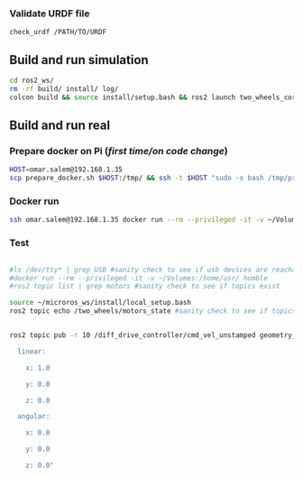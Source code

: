 ### Validate URDF file

```check_urdf /PATH/TO/URDF```

## Build and run simulation

```bash
cd ros2_ws/
rm -rf build/ install/ log/
colcon build && source install/setup.bash && ros2 launch two_wheels_core sim_two_wheels.launch.py
````

## Build and run real

[//]: # (### Log into on Pi)

[//]: # (```bash)

[//]: # (ssh omar.salem@192.168.1.35)

[//]: # (```)

### Prepare docker on Pi (_first time/on code change_)
```bash
HOST=omar.salem@192.168.1.35
scp prepare_docker.sh $HOST:/tmp/ && ssh -t $HOST "sudo -s bash /tmp/prepare_docker.sh"
```

### Docker run

```bash
ssh omar.salem@192.168.1.35 docker run --rm --privileged -it -v ~/Volumes:/home/usr/ humble
```

### Test
```bash

#ls /dev/tty* | grep USB #sanity check to see if usb devices are reachable
#docker run --rm --privileged -it -v ~/Volumes:/home/usr/ humble
#ros2 topic list | grep motors #sanity check to see if topics exist

source ~/microros_ws/install/local_setup.bash
ros2 topic echo /two_wheels/motors_state #sanity check to see if topics exist


ros2 topic pub -r 10 /diff_drive_controller/cmd_vel_unstamped geometry_msgs/msg/Twist "

  linear:

    x: 1.0

    y: 0.0

    z: 0.0

  angular:

    x: 0.0

    y: 0.0

    z: 0.0"

````
